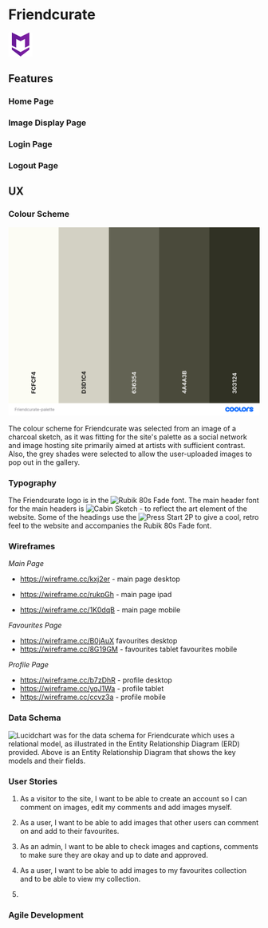 # Friendcurate 

![Friendcurate on amiresponsive.dev](https://github.com/adam-p/markdown-here/raw/master/src/common/images/icon48.png "Friendcurate")

## Features 

### Home Page 

### Image Display Page 

### Login Page 

### Logout Page 

## UX 

### Colour Scheme 

![Friendcurate Palette](static/images/Friendcurate-palette.png)

The colour scheme for Friendcurate was selected from an image of a charcoal sketch, as it was fitting for the site's palette as a social network and image hosting site primarily aimed at artists with sufficient contrast. Also, the grey shades were selected to allow the user-uploaded images to pop out in the gallery. 

### Typography 

The Friendcurate logo is in the ![Rubik 80s Fade](https://fonts.google.com/specimen/Rubik+80s+Fade) font. The main header font for the main headers is ![Cabin Sketch](https://fonts.google.com/specimen/Cabin+Sketch) - to reflect the art element of the website. Some of the headings use the ![Press Start 2P](https://fonts.google.com/specimen/Press+Start+2P) to give a cool, retro feel to the website and accompanies the Rubik 80s Fade font. 

### Wireframes 

_Main Page_ 

* https://wireframe.cc/kxj2er - main page desktop

* https://wireframe.cc/rukpGh - main page ipad

* https://wireframe.cc/1K0dqB - main page mobile

_Favourites Page_

* https://wireframe.cc/B0jAuX  favourites desktop
* https://wireframe.cc/8G19GM  - favourites tablet
favourites mobile

_Profile Page_ 

* https://wireframe.cc/b7zDhR - profile desktop
* https://wireframe.cc/yqJ1Wa - profile tablet
* https://wireframe.cc/ccvz3a - profile mobile

### Data Schema 

![Lucidchart](https://www.lucidchart.com/pages) was for the data schema for Friendcurate which uses a relational model, as illustrated in the Entity Relationship Diagram (ERD) provided. Above is an Entity Relationship Diagram that shows the key models and their fields.


### User Stories

1. As a visitor to the site, I want to be able to create an account so I can comment on images, edit my comments and add images myself.

2. As a user, I want to be able to add images that other users can comment on and add to their favourites. 

3. As an admin, I want to be able to check images and captions, comments to make sure they are okay and up to date and approved. 

4. As a user, I want to be able to add images to my favourites collection and to be able to view my collection. 

5. 


### Agile Development